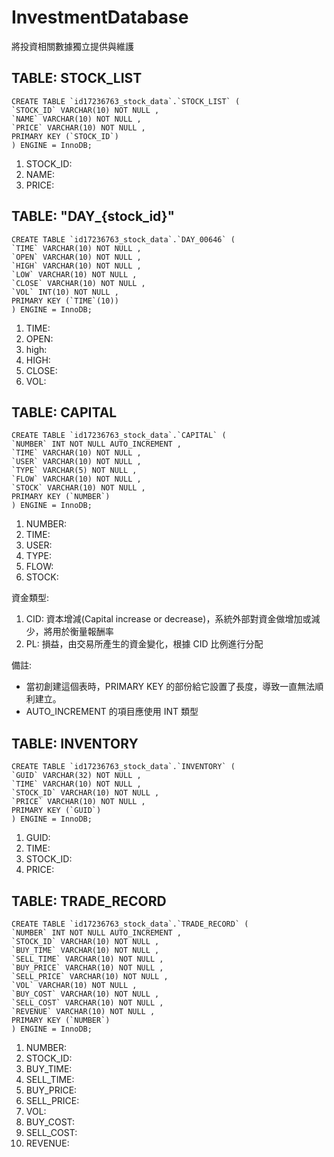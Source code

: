 # InvestmentDatabase
將投資相關數據獨立提供與維護

## TABLE: STOCK_LIST

```
CREATE TABLE `id17236763_stock_data`.`STOCK_LIST` ( 
`STOCK_ID` VARCHAR(10) NOT NULL , 
`NAME` VARCHAR(10) NOT NULL , 
`PRICE` VARCHAR(10) NOT NULL , 
PRIMARY KEY (`STOCK_ID`)
) ENGINE = InnoDB;
```

1. STOCK_ID:
2. NAME:
3. PRICE:
	
## TABLE: "DAY_{stock_id}"

```
CREATE TABLE `id17236763_stock_data`.`DAY_00646` ( 
`TIME` VARCHAR(10) NOT NULL , 
`OPEN` VARCHAR(10) NOT NULL , 
`HIGH` VARCHAR(10) NOT NULL , 
`LOW` VARCHAR(10) NOT NULL , 
`CLOSE` VARCHAR(10) NOT NULL , 
`VOL` INT(10) NOT NULL , 
PRIMARY KEY (`TIME`(10))
) ENGINE = InnoDB;
```  

1. TIME:
2. OPEN:
3. high:
4. HIGH:
5. CLOSE:
6. VOL:

## TABLE: CAPITAL

```
CREATE TABLE `id17236763_stock_data`.`CAPITAL` ( 
`NUMBER` INT NOT NULL AUTO_INCREMENT , 
`TIME` VARCHAR(10) NOT NULL , 
`USER` VARCHAR(10) NOT NULL , 
`TYPE` VARCHAR(5) NOT NULL , 
`FLOW` VARCHAR(10) NOT NULL , 
`STOCK` VARCHAR(10) NOT NULL , 
PRIMARY KEY (`NUMBER`)
) ENGINE = InnoDB;
```

1. NUMBER:
2. TIME: 
3. USER: 
4. TYPE:
5. FLOW:
6. STOCK:

資金類型:

1. CID: 資本增減(Capital increase or decrease)，系統外部對資金做增加或減少，將用於衡量報酬率
2. PL: 損益，由交易所產生的資金變化，根據 CID 比例進行分配

備註:

* 當初創建這個表時，PRIMARY KEY 的部份給它設置了長度，導致一直無法順利建立。
* AUTO_INCREMENT 的項目應使用 INT 類型



## TABLE: INVENTORY

```
CREATE TABLE `id17236763_stock_data`.`INVENTORY` ( 
`GUID` VARCHAR(32) NOT NULL , 
`TIME` VARCHAR(10) NOT NULL , 
`STOCK_ID` VARCHAR(10) NOT NULL , 
`PRICE` VARCHAR(10) NOT NULL , 
PRIMARY KEY (`GUID`)
) ENGINE = InnoDB;
```

1. GUID:
2. TIME: 
3. STOCK_ID: 
4. PRICE: 

## TABLE: TRADE_RECORD

```
CREATE TABLE `id17236763_stock_data`.`TRADE_RECORD` ( 
`NUMBER` INT NOT NULL AUTO_INCREMENT , 
`STOCK_ID` VARCHAR(10) NOT NULL , 
`BUY_TIME` VARCHAR(10) NOT NULL , 
`SELL_TIME` VARCHAR(10) NOT NULL , 
`BUY_PRICE` VARCHAR(10) NOT NULL , 
`SELL_PRICE` VARCHAR(10) NOT NULL , 
`VOL` VARCHAR(10) NOT NULL , 
`BUY_COST` VARCHAR(10) NOT NULL , 
`SELL_COST` VARCHAR(10) NOT NULL , 
`REVENUE` VARCHAR(10) NOT NULL , 
PRIMARY KEY (`NUMBER`)
) ENGINE = InnoDB;
```

1. NUMBER: 
2. STOCK_ID: 
3. BUY_TIME: 
4. SELL_TIME: 
5. BUY_PRICE: 
6. SELL_PRICE: 
7. VOL: 
8. BUY_COST: 
9. SELL_COST: 
10. REVENUE:

